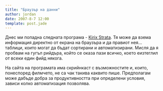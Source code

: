 ```yaml
---
title: "Браузър на данни"
author: jordan
date: 2007-8-7 12:00
template: post.jade
---
```


Днес ми попадна следната програма - [Kirix
Strata](http://www.kirix.com/ "Kirix Strata"). Тя може да взема
информация директно от екрана на браузъра и да правиот нея… таблици,
които могат да бъдат сортирани и автоматизирани. Мисля да я пробвам на
гугъл рийдъра, който се оказа пази всичко, което еизтеглил от всеки един
фийд някога.

На сайта на програмата има скрийнкаст с възможностите и, които,
понеспоред филмчето, не са чак такива каквито пише. Предполагам може
дабъде добра за продуктивността при определени условия, зависи
колко автоматизация позволява.
